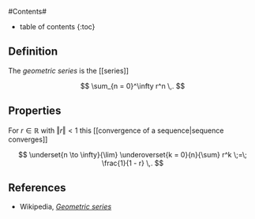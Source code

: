 
#Contents#
* table of contents
{:toc}

## Definition

The _geometric series_ is the [[series]]

$$
  \sum_{n = 0}^\infty r^n
  \,.
$$

## Properties



For $r \in \mathbb{R}$ with ${\Vert r \Vert} \lt 1$ this [[convergence of a sequence|sequence converges]]

$$
  \underset{n \to \infty}{\lim} 
  \underoverset{k = 0}{n}{\sum} r^k
  \;=\;
  \frac{1}{1 - r}
  \,.
$$

## References

* Wikipedia, _[Geometric series](https://en.wikipedia.org/wiki/Geometric_series)_

